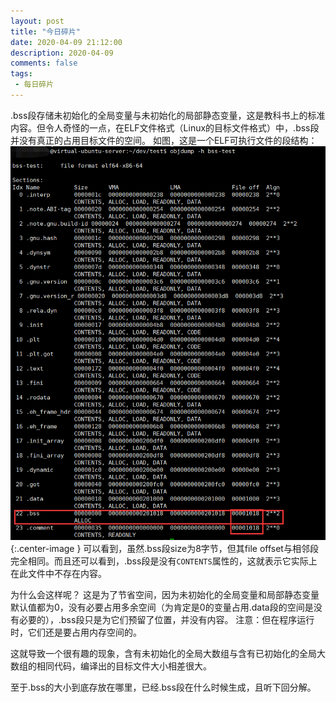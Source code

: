 ```yaml
---
layout: post
title: "今日碎片"
date: 2020-04-09 21:12:00
description: 2020-04-09
comments: false
tags: 
 - 每日碎片
---
```

.bss段存储未初始化的全局变量与未初始化的局部静态变量，这是教科书上的标准内容。但令人奇怪的一点，在ELF文件格式（Linux的目标文件格式）中，.bss段并没有真正的占用目标文件的空间。
如图，这是一个ELF可执行文件的段结构：
![](/resource/images/2020-04-09-today-tips/bss实例-1.png){:.center-image }
可以看到，虽然.bss段size为8字节，但其file offset与相邻段完全相同。而且还可以看到，.bss段是没有`CONTENTS`属性的，这就表示它实际上在此文件中不存在内容。

为什么会这样呢？
这是为了节省空间，因为未初始化的全局变量和局部静态变量默认值都为0，没有必要占用多余空间（为肯定是0的变量占用.data段的空间是没有必要的），.bss段只是为它们预留了位置，并没有内容。
注意：但在程序运行时，它们还是要占用内存空间的。

这就导致一个很有趣的现象，含有未初始化的全局大数组与含有已初始化的全局大数组的相同代码，编译出的目标文件大小相差很大。

至于.bss的大小到底存放在哪里，已经.bss段在什么时候生成，且听下回分解。